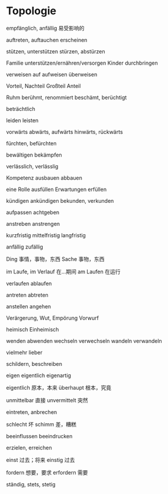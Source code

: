 # Topologie

empfänglich, anfällig 易受影响的

auftreten, auftauchen
erscheinen

stützen, unterstützen
stürzen, abstürzen

Familie unterstützen/ernähren/versorgen
Kinder durchbringen

verweisen auf
aufweisen
überweisen

Vorteil, Nachteil
Großteil
Anteil

Ruhm
berühmt, renommiert
beschämt, berüchtigt

beträchtlich

leiden
leisten

vorwärts
abwärts, aufwärts
hinwärts, rückwärts

fürchten, befürchten

bewältigen
bekämpfen

verlässlich, verlässlig

Kompetenz ausbauen
abbauen

eine Rolle ausfüllen
Erwartungen erfüllen

kündigen
ankündigen
bekunden, verkunden

aufpassen
achtgeben

anstreben
anstrengen

kurzfristig
mittelfristig
langfristig

anfällig
zufällig

Ding 事情，事物，东西
Sache 事物，东西

im Laufe, im Verlauf 在…期间
am Laufen 在运行

verlaufen
ablaufen

antreten
abtreten

anstellen
angehen

Verärgerung, Wut, Empörung
Vorwurf

heimisch
Einheimisch

wenden
abwenden
wechseln
verwechseln
wandeln
verwandeln

vielmehr
lieber

schildern, beschreiben

eigen
eigentlich
eigenartig

eigentlich 原本，本来
überhaupt 根本，究竟

unmittelbar 直接
unvermittelt 突然

eintreten, anbrechen

schlecht 坏
schimm 差，糟糕

beeinflussen
beeindrucken

erzielen, erreichen

einst 过去；将来
einstig 过去

fordern 想要，要求
erfordern 需要

ständig, stets, stetig
